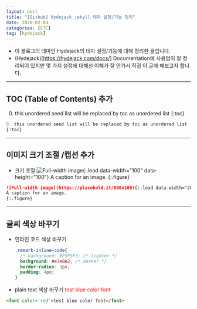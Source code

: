 ```yaml
---
layout: post
title: "[Github] Hydejack jekyll 테마 설정/기능 정리"
date: 2020-02-04 
categories: [ETC]
tag: [hydejack]
---
```


* 이 블로그의 테마인 Hydejack의 테마 설정/기능에 대해 정리한 글입니다.
* (Hydejack)[https://hydejack.com/docs/] Documentation에 사용법이 잘 정리되어 있지만 
몇 가지 설정에 대해선 이해가 잘 안가서 직접 이 글에 해보고자 합니다.

***

## TOC (Table of Contents) 추가

0. this unordered seed list will be replaced by toc as unordered list
{:toc}

~~~md
0. this unordered seed list will be replaced by toc as unordered list
{:toc}
~~~
***

## 이미지 크기 조절 /캡션 추가
* 크기 조절
![Full-width image](https://placehold.it/800x100){:.lead data-width="100" data-height="100"}
A caption for an image.
{:.figure}

~~~md
![Full-width image](https://placehold.it/800x100){:.lead data-width="200" data-height="100"}
A caption for an image.
{:.figure}
~~~

***

## 글씨 색상 바꾸기

* 인라인 코드 색상 바꾸기
  ~~~css
  .remark-inline-code{
    /* background: #F5F5F5; /* lighter */
    background: #e7e8e2; /* darker */
    border-radius: 3px;
    padding: 4px;
  }
  ~~~
* plain text 색상 바꾸기
<font color='red'>test blue color font</font>

~~~html
<font color='red'>test blue color font</font>
~~~